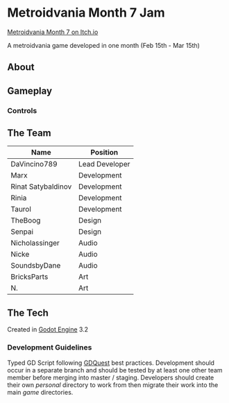 # Metroidvania Month 7 Jam

[Metroidvania Month 7 on Itch.io](https://itch.io/jam/metroidvania-month-7)

A metroidvania game developed in one month (Feb 15th - Mar 15th)

## About

## Gameplay

### Controls

## The Team

|Name|Position
|---|---
|DaVincino789 | Lead Developer
|Marx | Development
|Rinat Satybaldinov | Development
|Rinia | Development
|Taurol | Development
|TheBoog | Design
|Senpai | Design
|Nicholassinger | Audio
|Nicke | Audio
|SoundsbyDane | Audio
|BricksParts | Art
|N. | Art

## The Tech

Created in [Godot Engine](https://godotengine.org/) 3.2

### Development Guidelines

Typed GD Script following [GDQuest](https://www.gdquest.com/docs/guidelines/best-practices/godot-gdscript/) best practices. Development should occur in a separate branch and should be tested by at least one other team member before merging into master / staging. Developers should create their own *personal* directory to work from then migrate their work into the main *game* directories.
